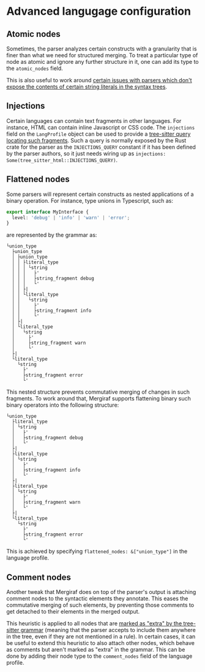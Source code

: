 # Advanced langugage configuration

## Atomic nodes

Sometimes, the parser analyzes certain constructs with a granularity that is finer than what we need for structured merging. To treat a particular type of node as atomic and ignore any further structure in it, one can add its type to the `atomic_nodes` field.

This is also useful to work around [certain issues with parsers which don't expose the contents of certain string literals in the syntax trees](https://github.com/tree-sitter/tree-sitter-go/issues/150).

## Injections

Certain languages can contain text fragments in other languages. For instance, HTML can contain inline Javascript or CSS code.
The `injections` field on the `LangProfile` object can be used to provide a [tree-sitter query locating such fragments](https://tree-sitter.github.io/tree-sitter/3-syntax-highlighting.html#language-injection).
Such a query is normally exposed by the Rust crate for the parser as the `INJECTIONS_QUERY` constant if it has been defined by the parser authors, so it just needs wiring up as `injections: Some(tree_sitter_html::INJECTIONS_QUERY)`.

## Flattened nodes

Some parsers will represent certain constructs as nested applications of a binary operation. For instance, type unions in Typescript, such as:

```ts
export interface MyInterface {
  level: 'debug' | 'info' | 'warn' | 'error';
}
```

are represented by the grammar as:
```
└union_type
  ├union_type
  │ ├union_type
  │ │ ├literal_type
  │ │ │ └string
  │ │ │   ├'
  │ │ │   ├string_fragment debug
  │ │ │   └'
  │ │ ├|
  │ │ └literal_type
  │ │   └string
  │ │     ├'
  │ │     ├string_fragment info
  │ │     └'
  │ ├|
  │ └literal_type
  │   └string
  │     ├'
  │     ├string_fragment warn
  │     └'
  ├|
  └literal_type
    └string
      ├'
      ├string_fragment error
      └'
```

This nested structure prevents commutative merging of changes in such fragments. To work around that, Mergiraf supports flattening binary such binary operators into the following structure:
```
└union_type
  ├literal_type
  │ └string
  │   ├'
  │   ├string_fragment debug
  │   └'
  ├|
  ├literal_type
  │ └string
  │   ├'
  │   ├string_fragment info
  │   └'
  ├|
  ├literal_type
  │ └string
  │   ├'
  │   ├string_fragment warn
  │   └'
  ├|
  └literal_type
    └string
      ├'
      ├string_fragment error
      └'
```

This is achieved by specifying `flattened_nodes: &["union_type"]` in the language profile.

## Comment nodes

Another tweak that Mergiraf does on top of the parser's output is attaching comment nodes to the syntactic elements they annotate. This eases the commutative merging of such elements, by preventing those comments to get detached to their elements in the
merged output.

This heuristic is applied to all nodes that are [marked as "extra" by the tree-sitter grammar](https://tree-sitter.github.io/tree-sitter/creating-parsers/3-writing-the-grammar.html#using-extras) (meaning that the parser accepts to include them anywhere in the tree, even if they are not mentioned in a rule).
In certain cases, it can be useful to extend this heuristic to also attach other nodes, which behave as comments but aren't marked as "extra" in the grammar. This can be done by adding their node type to the `comment_nodes` field of the language profile.

